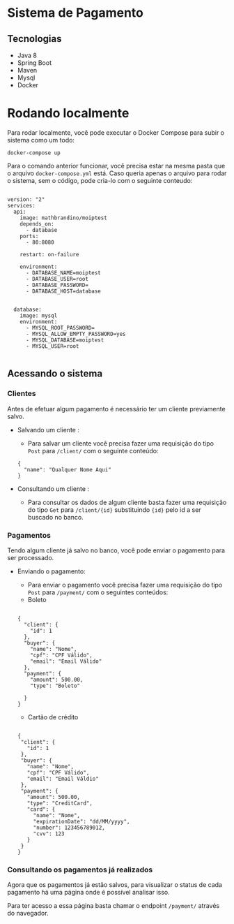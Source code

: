 # Sistema de Pagamento


## Tecnologias

- Java 8
- Spring Boot
- Maven
- Mysql 
- Docker

# Rodando localmente

Para rodar localmente, você pode executar o Docker Compose para subir 
o sistema como um todo: 

```
docker-compose up
``` 

Para o comando anterior funcionar, você precisa estar na mesma pasta que o arquivo `docker-compose.yml`
está. Caso queria apenas o arquivo para rodar o sistema, sem o código, pode cria-lo com o seguinte 
 conteudo:

```

version: "2"
services:
  api:
    image: mathbrandino/moiptest
    depends_on:
      - database
    ports:
      - 80:8080

    restart: on-failure

    environment:
      - DATABASE_NAME=moiptest
      - DATABASE_USER=root
      - DATABASE_PASSWORD=
      - DATABASE_HOST=database


  database:
    image: mysql
    environment:
      - MYSQL_ROOT_PASSWORD=
      - MYSQL_ALLOW_EMPTY_PASSWORD=yes
      - MYSQL_DATABASE=moiptest
      - MYSQL_USER=root


```

## Acessando o sistema

### Clientes

Antes de efetuar algum pagamento é necessário ter um
 cliente previamente salvo.
 
 
 
 * Salvando um cliente :
 
    - Para salvar um cliente você precisa fazer uma requisição 
    do tipo `Post` para `/client/` com o seguinte conteúdo:
    
    ```
    {
      "name": "Qualquer Nome Aqui"
    }
    ```
    
 * Consultando um cliente :
 
    - Para consultar os dados de algum cliente basta fazer uma 
    requisição do tipo `Get` para `/client/{id}` substituindo `{id}`
    pelo id a ser buscado no banco.
    
    
### Pagamentos

Tendo algum cliente já salvo no banco, você pode enviar o
 pagamento para ser processado.


   * Enviando o pagamento:
   
        - Para enviar o pagamento você precisa fazer uma requisição
        do tipo `Post` para `/payment/` com o seguintes conteúdos:
        
        * Boleto
        
        ```
        
        {
          "client": {
            "id": 1
          },
          "buyer": {
            "name": "Nome",
            "cpf": "CPF Válido",
            "email": "Email Válido"
          },
          "payment": {
            "amount": 500.00,
            "type": "Boleto"
           
          }
        }
        
        ```
   
        * Cartão de crédito
        
        ```
        
       {
         "client": {
           "id": 1
         },
         "buyer": {
           "name": "Nome",
           "cpf": "CPF Válido",
           "email": "Email Váldio"
         },
         "payment": {
           "amount": 500.00,
           "type": "CreditCard",
           "card": {	
             "name": "Nome",
             "expirationDate": "dd/MM/yyyy",
             "number": 123456789012,
             "cvv": 123
           }
         }
       }
        
        ```
        

### Consultando os pagamentos já realizados


Agora que os pagamentos já estão salvos, para visualizar o status 
de cada pagamento há uma página onde é possível analisar isso. 

Para ter acesso a essa página basta chamar o endpoint `/payment/` através do navegador.